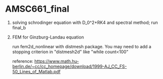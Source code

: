# AMSC661_final
1. solving schrodinger equation with D_0^2+RK4 and spectral method; 
   run final_b 
   
2. FEM for Ginzburg-Landau equation

   run fem2d_nonlinear with distmesh package. You may need to add a stopping criterion in "distmesh2d" like "while count<100"
   
   reference: https://www.math.hu-berlin.de/~cc/cc_homepage/download/1999-AJ_CC_FS-50_Lines_of_Matlab.pdf
   
    

